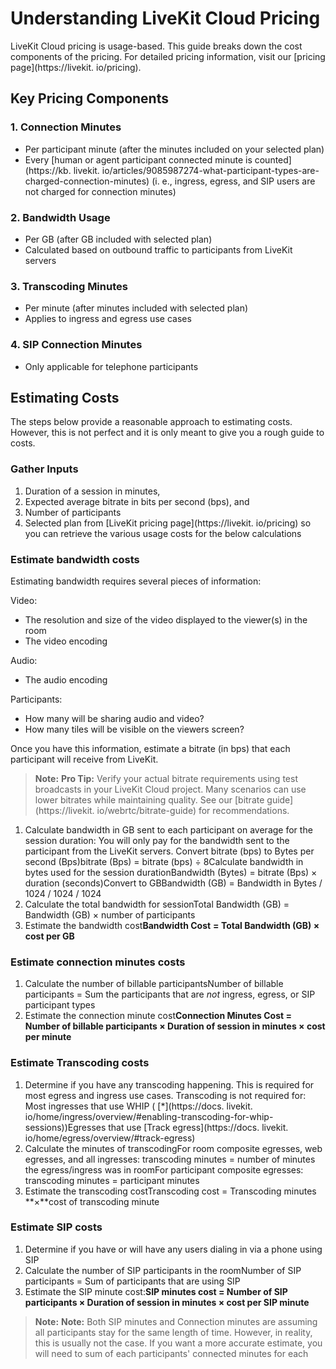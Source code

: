 # Understanding LiveKit Cloud Pricing

LiveKit Cloud pricing is usage-based. This guide breaks down the cost components of the pricing. For detailed pricing information, visit our [pricing page](https://livekit. io/pricing).


## Key Pricing Components


### 1. Connection Minutes


- Per participant minute (after the minutes included on your selected plan)
- Every [human or agent participant connected minute is counted](https://kb. livekit. io/articles/9085987274-what-participant-types-are-charged-connection-minutes) (i. e., ingress, egress, and SIP users are not charged for connection minutes)


### 2. Bandwidth Usage


- Per GB (after GB included with selected plan)
- Calculated based on outbound traffic to participants from LiveKit servers


### 3. Transcoding Minutes


- Per minute (after minutes included with selected plan)
- Applies to ingress and egress use cases


### 4. SIP Connection Minutes


- Only applicable for telephone participants


## Estimating Costs

The steps below provide a reasonable approach to estimating costs. However, this is not perfect and it is only meant to give you a rough guide to costs.


### Gather Inputs


1. Duration of a session in minutes,
2. Expected average bitrate in bits per second (bps), and
3. Number of participants
4. Selected plan from [LiveKit pricing page](https://livekit. io/pricing) so you can retrieve the various usage costs for the below calculations


### Estimate bandwidth costs

Estimating bandwidth requires several pieces of information:

Video:


- The resolution and size of the video displayed to the viewer(s) in the room
- The video encoding

Audio:


- The audio encoding

Participants:


- How many will be sharing audio and video?
- How many tiles will be visible on the viewers screen?

Once you have this information, estimate a bitrate (in bps) that each participant will receive from LiveKit.


> **Note:** **Pro Tip:** Verify your actual bitrate requirements using test broadcasts in your LiveKit Cloud project. Many scenarios can use lower bitrates while maintaining quality. See our [bitrate guide](https://livekit. io/webrtc/bitrate-guide) for recommendations.


1. Calculate bandwidth in GB sent to each participant on average for the session duration: You will only pay for the bandwidth sent to the participant from the LiveKit servers. Convert bitrate (bps) to Bytes per second (Bps)bitrate (Bps) = bitrate (bps) ÷ 8Calculate bandwidth in bytes used for the session durationBandwidth (Bytes) = bitrate (Bps) × duration (seconds)Convert to GBBandwidth (GB) = Bandwidth in Bytes / 1024 / 1024 / 1024
2. Calculate the total bandwidth for sessionTotal Bandwidth (GB) = Bandwidth (GB) × number of participants
3. Estimate the bandwidth cost**Bandwidth Cost** **= Total Bandwidth (GB) × cost per GB**


### Estimate connection minutes costs


1. Calculate the number of billable participantsNumber of billable participants = Sum the participants that are *not* ingress, egress, or SIP participant types
2. Estimate the connection minute cost**Connection Minutes Cost =** **Number of billable participants × Duration of session in minutes × cost per minute**


### Estimate Transcoding costs


1. Determine if you have any transcoding happening. This is required for most egress and ingress use cases. Transcoding is not required for: Most ingresses that use WHIP ( [*](https://docs. livekit. io/home/ingress/overview/#enabling-transcoding-for-whip-sessions))Egresses that use [Track egress](https://docs. livekit. io/home/egress/overview/#track-egress)
2. Calculate the minutes of transcodingFor room composite egresses, web egresses, and all ingresses: transcoding minutes = number of minutes the egress/ingress was in roomFor participant composite egresses: transcoding minutes = participant minutes
3. Estimate the transcoding costTranscoding cost = Transcoding minutes **×**cost of transcoding minute


### Estimate SIP costs


1. Determine if you have or will have any users dialing in via a phone using SIP
2. Calculate the number of SIP participants in the roomNumber of SIP participants = Sum of participants that are using SIP
3. Estimate the SIP minute cost:**SIP minutes cost = Number of SIP participants × Duration of session in minutes × cost per SIP minute**


> **Note:** **Note:** Both SIP minutes and Connection minutes are assuming all participants stay for the same length of time. However, in reality, this is usually not the case. If you want a more accurate estimate, you will need to sum of each participants' connected minutes for each